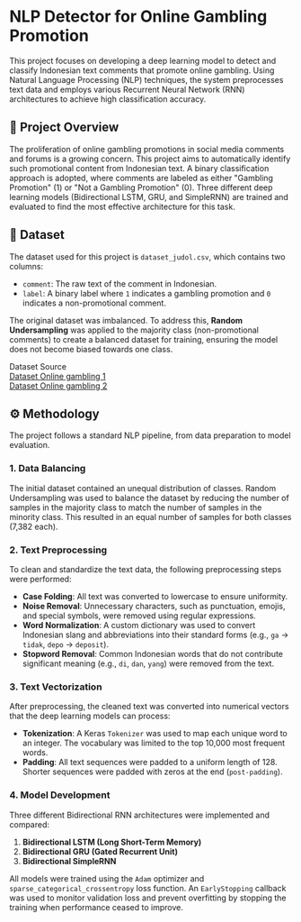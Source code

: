# NLP Detector for Online Gambling Promotion     
     
This project focuses on developing a deep learning model to detect and classify Indonesian text comments that promote online gambling. Using Natural Language Processing (NLP) techniques, the system preprocesses text data and employs various Recurrent Neural Network (RNN) architectures to achieve high classification accuracy.     
     
## 📌 Project Overview
The proliferation of online gambling promotions in social media comments and forums is a growing concern. This project aims to automatically identify such promotional content from Indonesian text. A binary classification approach is adopted, where comments are labeled as either "Gambling Promotion" (1) or "Not a Gambling Promotion" (0). Three different deep learning models (Bidirectional LSTM, GRU, and SimpleRNN) are trained and evaluated to find the most effective architecture for this task.     
     
## 💾 Dataset
The dataset used for this project is `dataset_judol.csv`, which contains two columns:
- `comment`: The raw text of the comment in Indonesian.
- `label`: A binary label where `1` indicates a gambling promotion and `0` indicates a non-promotional comment.

The original dataset was imbalanced. To address this, **Random Undersampling** was applied to the majority class (non-promotional comments) to create a balanced dataset for training, ensuring the model does not become biased towards one class.
     
Dataset Source     
[Dataset Online gambling 1](https://www.kaggle.com/datasets/fahruu/komentar-judi-online)     
[Dataset Online gambling 2](https://www.kaggle.com/datasets/yaemico/judionline)

## ⚙️ Methodology

The project follows a standard NLP pipeline, from data preparation to model evaluation.

### 1. Data Balancing
The initial dataset contained an unequal distribution of classes. Random Undersampling was used to balance the dataset by reducing the number of samples in the majority class to match the number of samples in the minority class. This resulted in an equal number of samples for both classes (7,382 each).

### 2. Text Preprocessing
To clean and standardize the text data, the following preprocessing steps were performed:
- **Case Folding**: All text was converted to lowercase to ensure uniformity.
- **Noise Removal**: Unnecessary characters, such as punctuation, emojis, and special symbols, were removed using regular expressions.
- **Word Normalization**: A custom dictionary was used to convert Indonesian slang and abbreviations into their standard forms (e.g., `ga` → `tidak`, `depo` → `deposit`).
- **Stopword Removal**: Common Indonesian words that do not contribute significant meaning (e.g., `di`, `dan`, `yang`) were removed from the text.

### 3. Text Vectorization
After preprocessing, the cleaned text was converted into numerical vectors that the deep learning models can process:
- **Tokenization**: A Keras `Tokenizer` was used to map each unique word to an integer. The vocabulary was limited to the top 10,000 most frequent words.
- **Padding**: All text sequences were padded to a uniform length of 128. Shorter sequences were padded with zeros at the end (`post-padding`).

### 4. Model Development
Three different Bidirectional RNN architectures were implemented and compared:
1.  **Bidirectional LSTM (Long Short-Term Memory)**
2.  **Bidirectional GRU (Gated Recurrent Unit)**
3.  **Bidirectional SimpleRNN**

All models were trained using the `Adam` optimizer and `sparse_categorical_crossentropy` loss function. An `EarlyStopping` callback was used to monitor validation loss and prevent overfitting by stopping the training when performance ceased to improve.


